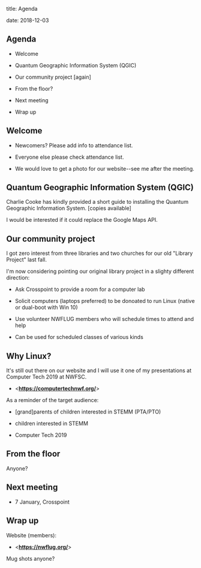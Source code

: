 title: Agenda
<!-- insert-file headers.md -->
date: 2018-12-03

## Agenda

* Welcome

* Quantum Geographic Information System (QGIC)

* Our community project [again]

* From the floor?

* Next meeting

* Wrap up

## Welcome

* Newcomers?  Please add info to attendance list.

* Everyone else please check attendance list.

* We would love to get a photo for our website--see me after the
  meeting.

## Quantum Geographic Information System (QGIC)

Charlie Cooke has kindly provided a short guide to installing the
Quantum Geographic Information System.  [copies available]

I would be interested if it could replace the Google Maps API.

## Our community project

I got zero interest from three libraries and two churches for our
old "Library Project" last fall.

I'm now considering pointing our original library project in a slighty
different direction:

* Ask Crosspoint to provide a room for a computer lab

* Solicit computers (laptops preferred) to be donoated to run Linux
  (native or dual-boot with Win 10)

* Use volunteer NWFLUG members who will schedule times to attend and help

* Can be used for scheduled classes of various kinds

## Why Linux?

It's still out there on our website and I will use it one of my
presentations at Computer Tech 2019 at NWFSC.

* <**<https://computertechnwf.org/>**>

As a reminder of the target audience:

* [grand]parents of children interested in STEMM (PTA/PTO)

* children interested in STEMM

* Computer Tech 2019

## From the floor

Anyone?

## Next meeting

* 7 January, Crosspoint

## Wrap up

Website (members):

* <**<https://nwflug.org/>**>

Mug shots anyone?
